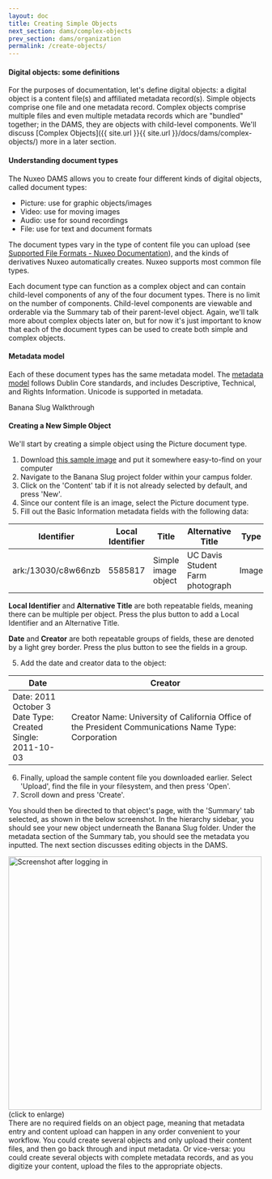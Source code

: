 ```yaml
---
layout: doc
title: Creating Simple Objects
next_section: dams/complex-objects
prev_section: dams/organization
permalink: /create-objects/
---
```


#### Digital objects: some definitions

For the purposes of documentation, let's define digital objects: a digital object is a content file(s) and affiliated metadata record(s). Simple objects comprise one file and one metadata record. Complex objects comprise multiple files and even multiple metadata records which are "bundled" together; in the DAMS, they are objects with child-level components. We'll discuss [Complex Objects]({{ site.url }}{{ site.url }}/docs/dams/complex-objects/) more in a later section. 


#### Understanding document types

The Nuxeo DAMS allows you to create four different kinds of digital objects, called document types: 

- Picture: use for graphic objects/images
- Video: use for moving images
- Audio: use for sound recordings
- File: use for text and document formats

The document types vary in the type of content file you can upload (see <a href="http://doc.nuxeo.com/display/public/USERDOC/Supported+File+Formats" target="_blank">Supported File Formats - Nuxeo Documentation</a>), and the kinds of derivatives Nuxeo automatically creates. Nuxeo supports most common file types. 

Each document type can function as a complex object and can contain child-level components of any of the four document types. There is no limit on the number of components. Child-level components are viewable and orderable via the Summary tab of their parent-level object. Again, we'll talk more about complex objects later on, but for now it's just important to know that each of the document types can be used to create both simple and complex objects.

#### Metadata model

Each of these document types has the same metadata model. The [metadata model]() follows Dublin Core standards, and includes Descriptive, Technical, and Rights Information. Unicode is supported in metadata. 

<div class="walkthrough">Banana Slug Walkthrough</div>

#### Creating a New Simple Object

We'll start by creating a simple object using the Picture document type.

1. Download <a href="{{ site.url }}{{ site.baseurl }}/images/Medium_uc-davis-student-farm-49.jpg" download>this sample image</a> and put it somewhere easy-to-find on your computer
2. Navigate to the Banana Slug project folder within your campus folder. 
2. Click on the 'Content' tab if it is not already selected by default, and press 'New'.
3. Since our content file is an image, select the Picture document type. 
4. Fill out the Basic Information metadata fields with the following data: 

| Identifier          | Local Identifier | Title               | Alternative Title                | Type  |
|---------------------|------------------|---------------------|----------------------------------|-------|
| ark:/13030/c8w66nzb | 5585817          | Simple image object | UC Davis Student Farm photograph | Image |

<div class="note"><p><b>Local Identifier</b> and <b>Alternative Title</b> are both repeatable fields, meaning there can be multiple per object. Press the plus button to add a Local Identifier and an Alternative Title.</p><p><b>Date</b> and <b>Creator</b> are both repeatable groups of fields, these are denoted by a light grey border. Press the plus button to see the fields in a group.</p></div>

<ol start="5">
  <li>Add the date and creator data to the object:</li>
</ol>

<table>
  <thead>
    <tr>
      <th class="w-1-3">Date</th>
      <th>Creator</th>
    </tr>
  </thead>
  <tr>
    <td>
      Date: 2011 October 3<br>
      Date Type: Created<br>
      Single: 2011-10-03
    </td>
    <td>
      Creator Name: University of California Office of the President Communications
      Name Type: Corporation
    </td>
  </tr>
</table>

<ol start="6">
  <li>Finally, upload the sample content file you downloaded earlier. Select 'Upload', find the file in your filesystem, and then press 'Open'.</li>
  <li>Scroll down and press 'Create'.</li>
</ol>

<p>You should then be directed to that object's page, with the 'Summary' tab selected, as shown in the below screenshot. In the hierarchy sidebar, you should see your new object underneath the Banana Slug folder. Under the metadata section of the Summary tab, you should see the metadata you inputted. The next section discusses editing objects in the DAMS.</p>

<a class="img-popup-tall" href="{{ site.url }}{{ site.baseurl }}/images/3_simple-object.png">
  <img src="{{ site.url }}{{ site.baseurl }}/images/3_simple-object.png" alt="Screenshot after logging in" style="width: 500px">
</a>
<br>(click to enlarge)

<div class="note">There are no required fields on an object page, meaning that metadata entry and content upload can happen in any order convenient to your workflow. You could create several objects and only upload their content files, and then go back through and input metadata. Or vice-versa: you could create several objects with complete metadata records, and as you digitize your content, upload the files to the appropriate objects.</div>
